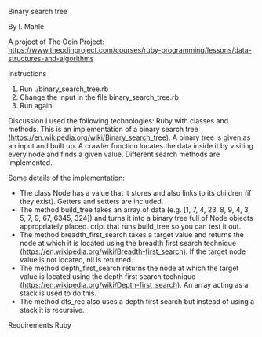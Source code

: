 Binary search tree

By I. Mahle

A project of The Odin Project: https://www.theodinproject.com/courses/ruby-programming/lessons/data-structures-and-algorithms

Instructions

1. Run ./binary_search_tree.rb
2. Change the input in the file binary_search_tree.rb
3. Run again

Discussion
I used the following technologies: Ruby with classes and methods.
This is an implementation of a binary search tree (https://en.wikipedia.org/wiki/Binary_search_tree).
A binary tree is given as an input and built up. A crawler function locates the data inside it by visiting every node and finds a given value. Different search methods are implemented.

Some details of the implementation:

- The class Node has a value that it stores and also links to its children (if they exist). Getters and setters are included.
- The method build_tree takes an array of data (e.g. [1, 7, 4, 23, 8, 9, 4, 3, 5, 7, 9, 67, 6345, 324]) and turns it into a binary tree full of Node objects appropriately placed.
  cript that runs build_tree so you can test it out.
- The method breadth_first_search takes a target value and returns the node at which it is located using the breadth first search technique (https://en.wikipedia.org/wiki/Breadth-first_search). If the target node value is not located, nil is returned.
- The method depth_first_search returns the node at which the target value is located using the depth first search technique (https://en.wikipedia.org/wiki/Depth-first_search). An array acting as a stack is used to do this.
- The method dfs_rec also uses a depth first search but instead of using a stack it is recursive.

Requirements
Ruby
